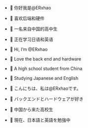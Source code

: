 - 👋 你好我是@ERxhao
- 👀 喜欢后端和硬件
- 🌱 一名来自中国的高中生
- 💞️ 正在学习日语和英语


- 👋 Hi, I’m @ERxhao
- 👀 Love the back end and hardware
- 🌱 A high school student from China
- 💞️ Studying Japanese and English

- 👋 こんにちは、私は@ERxhaoです。
- 👀 バックエンドとハードウェアが好き
- 🌱 中国から来た高校生
- 💞️ 現在、日本語と英語を勉強中

<!---
ERxhao/ERxhao is a ✨ special ✨ repository because its `README.md` (this file) appears on your GitHub profile.
You can click the Preview link to take a look at your changes.
--->
